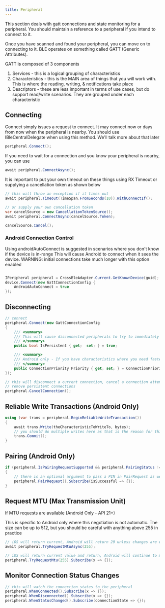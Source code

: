 ```yaml
---
title: Peripheral
---
```


This section deals with gatt connections and state monitoring for a peripheral.
You should maintain a reference to a peripheral if you intend to connect to it.

Once you have scanned and found your peripheral, you can move on to connecting to it.  BLE operates on something called GATT (Generic Attributes).  

GATT is composed of 3 components
1. Services - this is a logical grouping of characteristics
2. Characteristics - this is the MAIN area of things that you will work with.  This is where the reading, writing, & notifications take place
3. Descriptors - these are less important in terms of use cases, but do support read/write scenarios.  They are grouped under each characteristic

## Connecting

Connect simply issues a request to connect.  It may connect now or days from now when the peripheral is nearby.  You should use IBleCentralDelegate when using this method.  We'll talk more about that later

```csharp
peripheral.Connect();
```

If you need to wait for a connection and you know your peripheral is nearby, you can use 

```csharp
await peripheral.ConnectAsync();
```

It is important to put your own timeout on these things using RX Timeout or supplying a cancellation token as shown below

```csharp
// this will throw an exception if it times out
await peripheral.Timeout(TimeSpan.FromSeconds(10)).WithConnectIf();

// or supply your own cancellation token
var cancelSource = new CancellationTokenSource();
await peripheral.ConnectAsync(cancelSource.Token);

cancelSource.Cancel();
```

### Android Connection Control

Using androidAutoConnect is suggested in scenarios where you don't know if the device is in-range
This will cause Android to connect when it sees the device.  WARNING: initial connections take much
longer with this option enabled

```csharp

IPeripheral peripheral = CrossBleAdapter.Current.GetKnownDevice(guid);
device.Connect(new GattConnectionConfig {
	AndroidAutoConnect = true
});
```

## Disconnecting

```csharp
// connect
peripheral.Connect(new GattConnectionConfig 
{
    /// <summary>
    /// This will cause disconnected peripherals to try to immediately reconnect.  It will cause WillRestoreState to fire on iOS. Defaults to true
    /// </summary>
    public bool IsPersistent { get;  set; } = true;

    /// <summary>
    /// Android only - If you have characteristics where you need faster replies, you can set this to high
    /// </summary>
    public ConnectionPriority Priority { get; set; } = ConnectionPriority.Normal;
});

// this will disconnect a current connection, cancel a connection attempt, and
// remove persistent connections
peripheral.CancelConnection();
```

## Reliable Write Transactions (Android Only)


```csharp
using (var trans = peripheral.BeginReliableWriteTransaction()) 
{
    await trans.Write(theCharacteristicToWriteTo, bytes);
    // you should do multiple writes here as that is the reason for this mechanism
    trans.Commit();
}
```


## Pairing (Android Only)

```csharp
if (peripheral.IsPairingRequestSupported && peripheral.PairingStatus != PairingStatus.Paired) 
{
    // there is an optional argument to pass a PIN in PairRequest as well
    peripheral.PairRequest().Subscribe(isSuccessful => {});
}
```
## Request MTU (Max Transmission Unit)
If MTU requests are available (Android Only - API 21+)

This is specific to Android only where this negotiation is not automatic.
The size can be up to 512, but you should be careful with anything above 255 in practice
```csharp
// iOS will return current, Android will return 20 unless changes are observed
await peripheral.TryRequestMtuAsync(255);

// iOS will return current value and return, Android will continue to monitor changes
peripheral.TryRequestMtu(255).Subscribe(x => {});
```

## Monitor Connection Status Changes

```csharp
// this will watch the connection states to the peripheral
peripheral.WhenConnected().Subscribe(x => {});
peripheral.WhenDisconnected().Subscribe(x => {});
peripheral.WhenStatusChanged().Subscribe(connectionState => {});

```